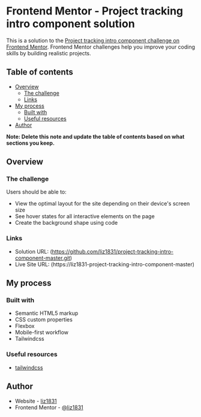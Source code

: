 # Frontend Mentor - Project tracking intro component solution
This is a solution to the [Project tracking intro component challenge on Frontend Mentor](https://www.frontendmentor.io/challenges/project-tracking-intro-component-5d289097500fcb331a67d80e). Frontend Mentor challenges help you improve your coding skills by building realistic projects. 

## Table of contents

- [Overview](#overview)
  - [The challenge](#the-challenge)
  - [Links](#links)
- [My process](#my-process)
  - [Built with](#built-with)
  - [Useful resources](#useful-resources)
- [Author](#author)

**Note: Delete this note and update the table of contents based on what sections you keep.**

## Overview

### The challenge

Users should be able to:

- View the optimal layout for the site depending on their device's screen size
- See hover states for all interactive elements on the page
- Create the background shape using code

### Links

- Solution URL: (https://github.com/liz1831/project-tracking-intro-component-master.git)
- Live Site URL: (https://liz1831-project-tracking-intro-component-master)

## My process

### Built with

- Semantic HTML5 markup
- CSS custom properties
- Flexbox 
- Mobile-first workflow
- Tailwindcss

### Useful resources

- [tailwindcss](https://tailwindcss.com/docs/installation)

## Author

- Website - [liz1831](https://liz1831-project-tracking-intro-component-master)
- Frontend Mentor - [@liz1831](https://www.frontendmentor.io/profile/liz1831)